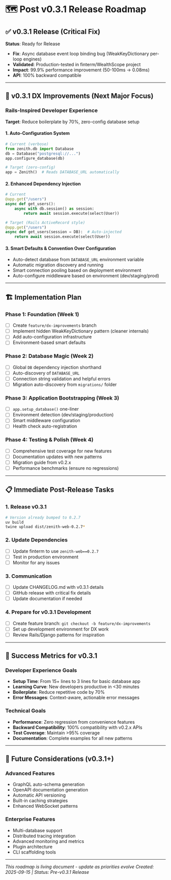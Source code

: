 # 🗺️ Post v0.3.1 Release Roadmap

## ✅ v0.3.1 Release (Critical Fix)
**Status**: Ready for Release
- **Fix**: Async database event loop binding bug (WeakKeyDictionary per-loop engines)
- **Validated**: Production-tested in finterm/WealthScope project
- **Impact**: 99.9% performance improvement (50-100ms → 0.08ms)
- **API**: 100% backward compatible

---

## 🚀 v0.3.1 DX Improvements (Next Major Focus)

### Rails-Inspired Developer Experience
**Target**: Reduce boilerplate by 70%, zero-config database setup

#### 1. Auto-Configuration System
```python
# Current (verbose)
from zenith.db import Database
db = Database("postgresql://...")
app.configure_database(db)

# Target (zero-config)
app = Zenith()  # Reads DATABASE_URL automatically
```

#### 2. Enhanced Dependency Injection
```python
# Current
@app.get("/users")
async def get_users():
    async with db.session() as session:
        return await session.execute(select(User))

# Target (Rails ActiveRecord style)
@app.get("/users")
async def get_users(session = DB):  # Auto-injected
    return await session.execute(select(User))
```

#### 3. Smart Defaults & Convention Over Configuration
- Auto-detect database from `DATABASE_URL` environment variable
- Automatic migration discovery and running
- Smart connection pooling based on deployment environment
- Auto-configure middleware based on environment (dev/staging/prod)

---

## 🏗️ Implementation Plan

### Phase 1: Foundation (Week 1)
- [ ] Create `feature/dx-improvements` branch
- [ ] Implement hidden WeakKeyDictionary pattern (cleaner internals)
- [ ] Add auto-configuration infrastructure
- [ ] Environment-based smart defaults

### Phase 2: Database Magic (Week 2)
- [ ] Global `DB` dependency injection shorthand
- [ ] Auto-discovery of `DATABASE_URL`
- [ ] Connection string validation and helpful errors
- [ ] Migration auto-discovery from `migrations/` folder

### Phase 3: Application Bootstrapping (Week 3)
- [ ] `app.setup_database()` one-liner
- [ ] Environment detection (dev/staging/production)
- [ ] Smart middleware configuration
- [ ] Health check auto-registration

### Phase 4: Testing & Polish (Week 4)
- [ ] Comprehensive test coverage for new features
- [ ] Documentation updates with new patterns
- [ ] Migration guide from v0.2.x
- [ ] Performance benchmarks (ensure no regressions)

---

## 📋 Immediate Post-Release Tasks

### 1. Release v0.3.1
```bash
# Version already bumped to 0.2.7
uv build
twine upload dist/zenith-web-0.2.7*
```

### 2. Update Dependencies
- [ ] Update finterm to use `zenith-web==0.2.7`
- [ ] Test in production environment
- [ ] Monitor for any issues

### 3. Communication
- [ ] Update CHANGELOG.md with v0.3.1 details
- [ ] GitHub release with critical fix details
- [ ] Update documentation if needed

### 4. Prepare for v0.3.1 Development
- [ ] Create feature branch: `git checkout -b feature/dx-improvements`
- [ ] Set up development environment for DX work
- [ ] Review Rails/Django patterns for inspiration

---

## 🎯 Success Metrics for v0.3.1

### Developer Experience Goals
- **Setup Time**: From 15+ lines to 3 lines for basic database app
- **Learning Curve**: New developers productive in <30 minutes
- **Boilerplate**: Reduce repetitive code by 70%
- **Error Messages**: Context-aware, actionable error messages

### Technical Goals
- **Performance**: Zero regression from convenience features
- **Backward Compatibility**: 100% compatibility with v0.2.x APIs
- **Test Coverage**: Maintain >95% coverage
- **Documentation**: Complete examples for all new patterns

---

## 🔮 Future Considerations (v0.3.1+)

### Advanced Features
- GraphQL auto-schema generation
- OpenAPI documentation generation
- Automatic API versioning
- Built-in caching strategies
- Enhanced WebSocket patterns

### Enterprise Features
- Multi-database support
- Distributed tracing integration
- Advanced monitoring and metrics
- Plugin architecture
- CLI scaffolding tools

---

*This roadmap is living document - update as priorities evolve*
*Created: 2025-09-15 | Status: Pre-v0.3.1 Release*